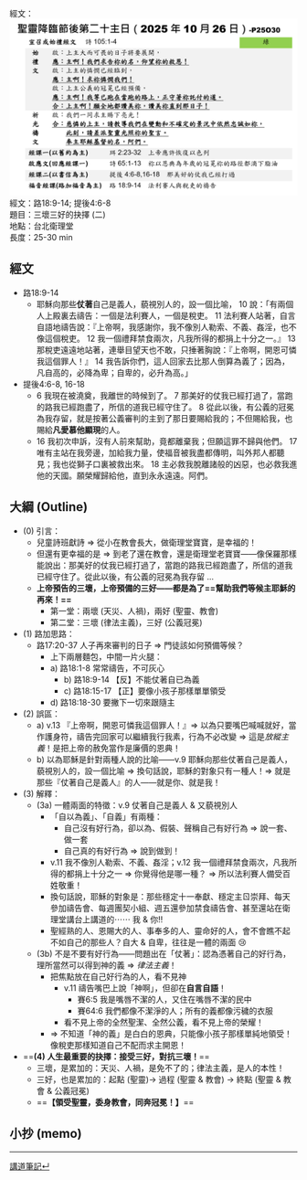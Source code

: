 經文：![images/Pasted image 20251019204023.png](images/Pasted%20image%2020251019204023.png)  
經文：路18:9-14; 提後4:6-8   
題目：三壞三好的抉擇 (二)  
地點：台北衛理堂  
長度：25-30 min   

## 經文
- 路18:9-14 
	- 耶穌向那些**仗著**自己是義人，藐視別人的，設一個比喻， 10 說：「有兩個人上殿裏去禱告：一個是法利賽人，一個是稅吏。 11 法利賽人站著，自言自語地禱告說：『上帝啊，我感謝你，我不像別人勒索、不義、姦淫，也不像這個稅吏。 12 我一個禮拜禁食兩次，凡我所得的都捐上十分之一。』 13 那稅吏遠遠地站著，連舉目望天也不敢，只捶著胸說：『上帝啊，開恩可憐我這個罪人！』 14 我告訴你們，這人回家去比那人倒算為義了；因為，凡自高的，必降為卑；自卑的，必升為高。」
- 提後4:6-8, 16-18
	- 6 我現在被澆奠，我離世的時候到了。 7 那美好的仗我已經打過了，當跑的路我已經跑盡了，所信的道我已經守住了。 8 從此以後，有公義的冠冕為我存留，就是按著公義審判的主到了那日要賜給我的；不但賜給我，也賜給**凡愛慕他顯現**的人。
	- 16 我初次申訴，沒有人前來幫助，竟都離棄我；但願這罪不歸與他們。 17 唯有主站在我旁邊，加給我力量，使福音被我盡都傳明，叫外邦人都聽見；我也從獅子口裏被救出來。 18 主必救我脫離諸般的凶惡，也必救我進他的天國。願榮耀歸給他，直到永永遠遠。阿們。 

## 大綱 (Outline)

- (0) 引言：
	- 兒童詩班獻詩 ⇒ 從小在教會長大，做衛理堂寶寶，是幸福的！
	- 但還有更幸福的是 ⇒ 到老了還在教會，還是衛理堂老寶寶——像保羅那樣能說出：那美好的仗我已經打過了，當跑的路我已經跑盡了，所信的道我已經守住了。從此以後，有公義的冠冕為我存留 ...
	- **上帝預告的三壞，上帝預備的三好——都是為了==幫助我們等候主耶穌的再來！==**
		- 第一堂：兩壞 (天災、人禍)，兩好 (聖靈、教會)
		- 第二堂：三壞 (律法主義)，三好 (公義冠冕)
- (1) 路加思路：
	- 路17:20-37 人子再來審判的日子 ⇒ 門徒該如何預備等候？
		- 上下兩層麵包，中間一片火腿：
		- a) 路18:1-8 常常禱告，不可灰心
			- b) 路18:9-14 【反】不能仗著自已為義
			- c) 路18:15-17 【正】要像小孩子那樣單單領受
		- d) 路18:18-30 要撇下一切來跟隨主
- (2) 誤區：
	- a) v.13 『上帝啊，開恩可憐我這個罪人！』⇒ 以為只要嘴巴喊喊就好，當作護身符，禱告完回家可以繼續我行我素，行為不必改變 ⇒ 這是*放縱主義*！是把上帝的赦免當作是廉價的恩典！
	- b) 以為耶穌是針對兩種人說的比喻——v.9 耶穌向那些仗著自己是義人，藐視別人的，設一個比喻 ⇒ 換句話說，耶穌的對象只有一種人！⇒ 就是那些『仗著自己是義人』的人——就是你、就是我！
- (3) 解釋：
	- (3a) 一體兩面的特徵：v.9 仗著自己是義人 & 又藐視別人
		- 「自以為義」、「自義」有兩種：
			- 自己沒有好行為，卻以為、假裝、聲稱自己有好行為 ⇒ 說一套、做一套
			- 自己真的有好行為 ⇒ 說到做到！
		- v.11 我不像別人勒索、不義、姦淫；v.12 我一個禮拜禁食兩次，凡我所得的都捐上十分之一 ⇒ 你覺得他是哪一種？ ⇒ 所以法利賽人備受百姓敬重！
		- 換句話說，耶穌的對象是：那些穩定十一奉獻、穩定主ㄖ崇拜、每天參加禱告會、每週團契小組、週五還參加禁食禱告會、甚至還站在衛理堂講台上講道的⋯⋯ 我 & 你‼️
		- 聖經熟的人、恩賜大的人、事奉多的人、靈命好的人，會不會瞧不起不如自己的那些人？自大 & 自卑，往往是一體的兩面 😢
	- (3b) 不是不要有好行為——問題出在「仗著」：認為憑著自己的好行為，理所當然可以得到神的義 ⇒ *律法主義*！ 
		- 把焦點放在自己好行為的人，看不見神
			- v.11 禱告嘴巴上說「神啊」，但卻在**自言自語**！
				- 賽6:5 我是嘴唇不潔的人，又住在嘴唇不潔的民中
				- 賽64:6 我們都像不潔淨的人；所有的義都像污穢的衣服
			- 看不見上帝的全然聖潔、全然公義，看不見上帝的榮耀！
		- ⇒ 不知道「神的義」是白白的恩典，只能像小孩子那樣單純地領受！像稅吏那樣知道自己不配而求主開恩！
- ==**(4) 人生最重要的抉擇：接受三好，對抗三壞！**==
	- 三壞，是累加的：天災、人禍，是免不了的；律法主義，是人的本性！
	- 三好，也是累加的：起點 (聖靈)→ 過程 (聖靈 & 教會) → 終點 (聖靈 & 教會 & 公義冠冕)
	- ==**【領受聖靈，委身教會，同奔冠冕！】**==


## 小抄 (memo)




---


[講道筆記↵](README.md)
